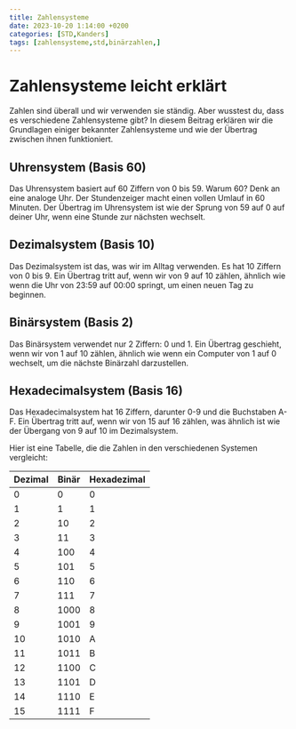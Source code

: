 ```yaml
---
title: Zahlensysteme
date: 2023-10-20 1:14:00 +0200
categories: [STD,Kanders]
tags: [zahlensysteme,std,binärzahlen,]
---
```

# Zahlensysteme leicht erklärt

Zahlen sind überall und wir verwenden sie ständig. Aber wusstest du, dass es verschiedene Zahlensysteme gibt? In diesem Beitrag erklären wir die Grundlagen einiger bekannter Zahlensysteme und wie der Übertrag zwischen ihnen funktioniert.

## Uhrensystem (Basis 60)

Das Uhrensystem basiert auf 60 Ziffern von 0 bis 59. Warum 60? Denk an eine analoge Uhr. Der Stundenzeiger macht einen vollen Umlauf in 60 Minuten. Der Übertrag im Uhrensystem ist wie der Sprung von 59 auf 0 auf deiner Uhr, wenn eine Stunde zur nächsten wechselt.

## Dezimalsystem (Basis 10)

Das Dezimalsystem ist das, was wir im Alltag verwenden. Es hat 10 Ziffern von 0 bis 9. Ein Übertrag tritt auf, wenn wir von 9 auf 10 zählen, ähnlich wie wenn die Uhr von 23:59 auf 00:00 springt, um einen neuen Tag zu beginnen.

## Binärsystem (Basis 2)

Das Binärsystem verwendet nur 2 Ziffern: 0 und 1. Ein Übertrag geschieht, wenn wir von 1 auf 10 zählen, ähnlich wie wenn ein Computer von 1 auf 0 wechselt, um die nächste Binärzahl darzustellen.

## Hexadecimalsystem (Basis 16)

Das Hexadecimalsystem hat 16 Ziffern, darunter 0-9 und die Buchstaben A-F. Ein Übertrag tritt auf, wenn wir von 15 auf 16 zählen, was ähnlich ist wie der Übergang von 9 auf 10 im Dezimalsystem.

Hier ist eine Tabelle, die die Zahlen in den verschiedenen Systemen vergleicht:

| Dezimal | Binär | Hexadezimal |
| ------- | ----- | ----------- |
| 0       | 0     | 0           |
| 1       | 1     | 1           |
| 2       | 10    | 2           |
| 3       | 11    | 3           |
| 4       | 100   | 4           |
| 5       | 101   | 5           |
| 6       | 110   | 6           |
| 7       | 111   | 7           |
| 8       | 1000  | 8           |
| 9       | 1001  | 9           |
| 10      | 1010  | A           |
| 11      | 1011  | B           |
| 12      | 1100  | C           |
| 13      | 1101  | D           |
| 14      | 1110  | E           |
| 15      | 1111  | F           |
